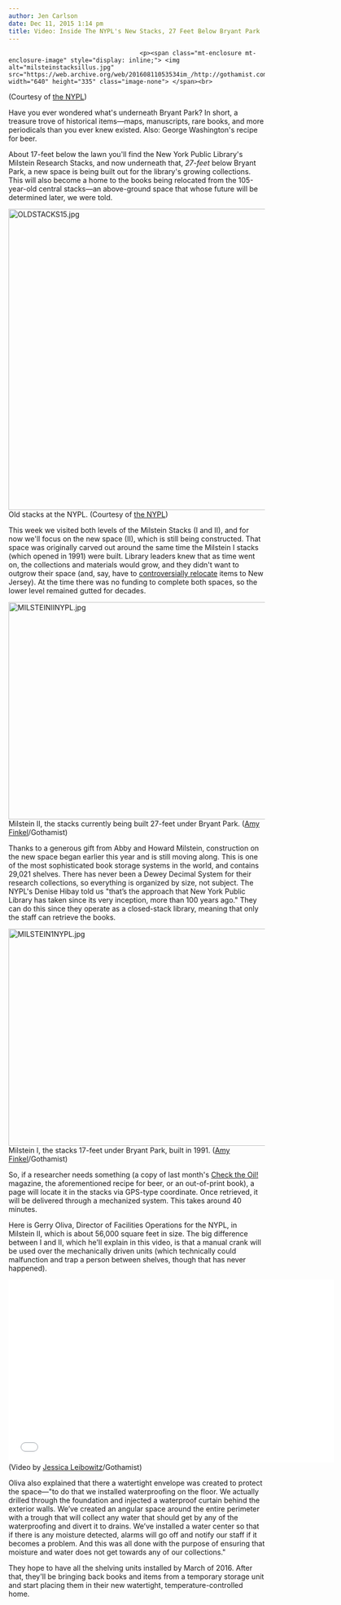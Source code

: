 ```yaml
---
author: Jen Carlson
date: Dec 11, 2015 1:14 pm
title: Video: Inside The NYPL's New Stacks, 27 Feet Below Bryant Park
---
```


	
										<p><span class="mt-enclosure mt-enclosure-image" style="display: inline;"> <img alt="milsteinstacksillus.jpg" src="https://web.archive.org/web/20160811053534im_/http://gothamist.com/attachments/arts_jen/milsteinstacksillus.jpg" width="640" height="335" class="image-none"> </span><br>
<span class="photo_caption">(Courtesy of <a href="https://web.archive.org/web/20160811053534/http://digitalcollections.nypl.org/items/510d47e0-d8bd-a3d9-e040-e00a18064a99">the NYPL</a>)</span></p>

<p>Have you ever wondered what&apos;s underneath Bryant Park? In short, a treasure trove of historical items&#x2014;maps, manuscripts, rare books, and more periodicals than you ever knew existed. Also: George Washington&apos;s recipe for beer.</p>

<p>About 17-feet below the lawn you&apos;ll find the New York Public Library&apos;s Milstein Research Stacks, and now underneath that, <em>27-feet</em> below Bryant Park, a new space is being built out for the library&apos;s growing collections. This will also become a home to the books being relocated from the 105-year-old central stacks&#x2014;an above-ground space that whose future will be determined later, we were told.</p>

<p><span class="mt-enclosure mt-enclosure-image" style="display: inline;"> <img alt="OLDSTACKS15.jpg" src="https://web.archive.org/web/20160811053534im_/http://gothamist.com/attachments/arts_jen/OLDSTACKS15.jpg" width="640" height="592" class="image-none"> </span><br>
<span class="photo_caption">Old stacks at the NYPL. (Courtesy of <a href="https://web.archive.org/web/20160811053534/http://digitalcollections.nypl.org/items/510d47e0-d8bd-a3d9-e040-e00a18064a99">the NYPL</a>)</span></p>

<p>This week we visited both levels of the Milstein Stacks (I and II), and for now we&apos;ll focus on the new space (II), which is still being constructed. That space was originally carved out around the same time the Milstein I stacks (which opened in 1991) were built. Library leaders knew that as time went on, the collections and materials would grow, and they didn&apos;t want to outgrow their space (and, say, have to <a href="https://web.archive.org/web/20160811053534/http://www.newyorker.com/books/page-turner/the-new-york-public-library-comes-around">controversially relocate</a> items to New Jersey). At the time there was no funding to complete both spaces, so the lower level remained gutted for decades. </p>

<p><span class="mt-enclosure mt-enclosure-image" style="display: inline;"> <img alt="MILSTEINIINYPL.jpg" src="https://web.archive.org/web/20160811053534im_/http://gothamist.com/attachments/arts_jen/MILSTEINIINYPL.jpg" width="640" height="427" class="image-none"> </span><br>
<span class="photo_caption">Milstein II, the stacks currently being built 27-feet under Bryant Park. (<a href="https://web.archive.org/web/20160811053534/http://www.fureverfilm.com/">Amy Finkel</a>/Gothamist)</span></p>

<p>Thanks to a generous gift from Abby and Howard Milstein, construction on the new space began earlier this year and is still moving along. This is one of the most sophisticated book storage systems in the world, and contains 29,021 shelves. There has never been a Dewey Decimal System for their research collections, so everything is organized by size, not subject. The NYPL&apos;s Denise Hibay told us &quot;that&#x2019;s the approach that New York Public Library has taken since its very inception, more than 100 years ago.&quot; They can do this since they operate as a closed-stack library, meaning that only the staff can retrieve the books. </p>

<p><span class="mt-enclosure mt-enclosure-image" style="display: inline;"> <img alt="MILSTEIN1NYPL.jpg" src="https://web.archive.org/web/20160811053534im_/http://gothamist.com/attachments/arts_jen/MILSTEIN1NYPL.jpg" width="640" height="427" class="image-none"> </span><br>
<span class="photo_caption">Milstein I, the stacks 17-feet under Bryant Park, built in 1991. (<a href="https://web.archive.org/web/20160811053534/http://www.fureverfilm.com/">Amy Finkel</a>/Gothamist)</span></p>

<p>So, if a researcher needs something (a copy of last month&apos;s <a href="https://web.archive.org/web/20160811053534/http://www.checktheoilmagazine.com/pages/Magazine.html">Check the Oil!</a> magazine, the aforementioned recipe for beer, or an out-of-print book), a page will locate it in the stacks via GPS-type coordinate. Once retrieved, it will be delivered through a mechanized system. This takes around 40 minutes.</p>

<p>Here is Gerry Oliva, Director of Facilities Operations for the NYPL, in Milstein II, which is about 56,000 square feet in size. The big difference between I and II, which he&apos;ll explain in this video, is that a manual crank will be used over the mechanically driven units (which technically could malfunction and trap a person between shelves, though that has never happened).</p>

<p><iframe frameborder="0" width="640" height="360" src="//web.archive.org/web/20160811053534if_/http://www.dailymotion.com/embed/video/k40bOEuLu4Z1PDeijyE" allowfullscreen></iframe><br>
<span class="photo_caption">(Video by <a href="https://web.archive.org/web/20160811053534/https://twitter.com/j_leibowitz">Jessica Leibowitz</a>/Gothamist)</span></p>

<p>Oliva also explained that there a watertight envelope was created to protect the space&#x2014;&quot;to do that we installed waterproofing on the floor. We actually drilled through the foundation and injected a waterproof curtain behind the exterior walls. We&#x2019;ve created an angular space around the entire perimeter with a trough that will collect any water that should get by any of the waterproofing and divert it to drains. We&#x2019;ve installed a water center so that if there is any moisture detected, alarms will go off and notify our staff if it becomes a problem. And this was all done with the purpose of ensuring that moisture and water does not get towards any of our collections.&quot; </p>

<p>They hope to have all the shelving units installed by March of 2016. After that, they&apos;ll be bringing back books and items from a temporary storage unit and start placing them in their new watertight, temperature-controlled home.</p>					
										
									
				